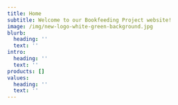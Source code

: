 ```yaml
---
title: Home
subtitle: Welcome to our Bookfeeding Project website!
image: /img/new-logo-white-green-background.jpg
blurb:
  heading: ''
  text: ''
intro:
  heading: ''
  text: ''
products: []
values:
  heading: ''
  text: ''
---
```


